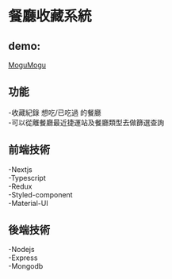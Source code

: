 # 餐廳收藏系統

## demo:

[MoguMogu](https://mogumogu.vercel.app/)

## 功能

-收藏紀錄 想吃/已吃過 的餐廳<br> -可以從離餐廳最近捷運站及餐廳類型去做篩選查詢

## 前端技術

-Nextjs<br>
-Typescript<br>
-Redux<br>
-Styled-component<br>
-Material-UI<br>

## 後端技術

-Nodejs<br>
-Express<br>
-Mongodb<br>
